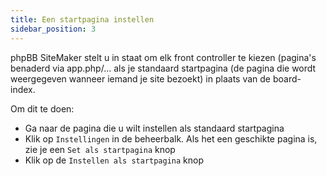 ```yaml
---
title: Een startpagina instellen
sidebar_position: 3
---
```


phpBB SiteMaker stelt u in staat om elk front controller te kiezen (pagina's benaderd via app.php/... als je standaard startpagina (de pagina die wordt weergegeven wanneer iemand je site bezoekt) in plaats van de board-index.

Om dit te doen:
* Ga naar de pagina die u wilt instellen als standaard startpagina
* Klik op `Instellingen` in de beheerbalk. Als het een geschikte pagina is, zie je een `Set als startpagina` knop
* Klik op de `Instellen als startpagina` knop